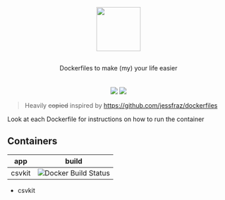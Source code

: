 <p align="center">
  <img src="https://runnable.com/images/production/dockerfile.svg" height="100" >
</p>
<p align="center" style="margin: 30px 0 35px;">Dockerfiles to make (my) your life easier</p>

<p align="center">
  <img src="https://forthebadge.com/images/badges/fuck-it-ship-it.svg" >
  <img src="https://forthebadge.com/images/badges/60-percent-of-the-time-works-every-time.svg" >
</p>

> Heavily ~~copied~~ inspired by https://github.com/jessfraz/dockerfiles

Look at each Dockerfile for instructions on how to run the container

## Containers

| app  | build  |
|---|---|
|  csvkit | ![Docker Build Status](https://img.shields.io/docker/build/edbizarro/csvkit?style=flat-square)  |
- csvkit  